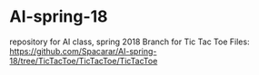 # AI-spring-18
repository for AI class, spring 2018
Branch for Tic Tac Toe Files:
    https://github.com/Spacarar/AI-spring-18/tree/TicTacToe/TicTacToe/TicTacToe

